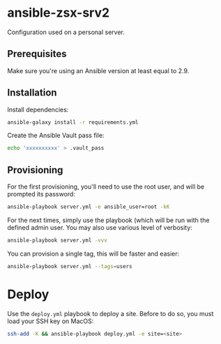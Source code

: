 # ansible-zsx-srv2

Configuration used on a personal server.

## Prerequisites

Make sure you're using an Ansible version at least equal to 2.9.

## Installation

Install dependencies:
```sh
ansible-galaxy install -r requirements.yml
```

Create the Ansible Vault pass file:
```sh
echo 'xxxxxxxxxx' > .vault_pass
```

## Provisioning

For the first provisioning, you'll need to use the root user, and will be prompted its password:
```sh
ansible-playbook server.yml -e ansible_user=root -kK
```

For the next times, simply use the playbook (which will be run with the defined admin user. You may also use various level of verbosity:
```sh
ansible-playbook server.yml -vvv
```

You can provision a single tag, this will be faster and easier:
```sh
ansible-playbook server.yml --tags=users
```

# Deploy

Use the `deploy.yml` playbook to deploy a site. Before to do so, you must load your SSH key on MacOS:
```sh
ssh-add -K && ansible-playbook deploy.yml -e site=<site>
```
